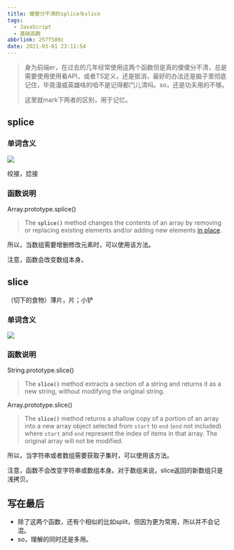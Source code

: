 ```yaml
---
title: 傻傻分不清的splice与slice
tags:
  - JavaScript
  - 基础函数
abbrlink: 257f589c
date: 2021-03-01 23:11:54
---
```


> 身为前端er，在过去的几年经常使用这两个函数但是真的傻傻分不清，总是需要使用使用看API，或者TS定义，还是抵消，最好的办法还是脑子里彻底记住，毕竟漫威英雄啥的咱不是记得都门儿清吗。so，还是功夫用的不够。
>
> 这里就mark下两者的区别，用于记忆。

## splice

### 单词含义



![](https://static.1991421.cn/2021/2021-03-01-231952.jpeg)



绞接，捻接



### 函数说明

Array.prototype.splice()

> The **`splice()`** method changes the contents of an array by removing or replacing existing elements and/or adding new elements [in place](https://en.wikipedia.org/wiki/In-place_algorithm).

所以，当数组需要增删修改元素时，可以使用该方法。



注意，函数会改变数组本身。



## slice

（切下的食物）薄片，片；小铲

### 单词含义

![](https://static.1991421.cn/2021/2021-03-01-232140.jpeg)



### 函数说明

String.prototype.slice()

> The **`slice()`** method extracts a section of a string and returns it as a new string, without modifying the original string.

Array.prototype.slice()

> The **`slice()`** method returns a shallow copy of a portion of an array into a new array object selected from `start` to `end` (`end` not included) where `start` and `end` represent the index of items in that array. The original array will not be modified.

所以，当字符串或者数组需要获取子集时，可以使用该方法。



注意，函数不会改变字符串或数组本身。对于数组来说，slice返回的新数组只是浅拷贝。



## 写在最后

- 除了这两个函数，还有个相似的比如split，但因为更为常用，所以并不会记混。
- so，理解的同时还是多用。
